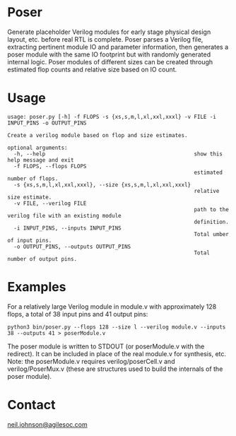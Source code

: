 # Poser

Generate placeholder Verilog modules for early stage physical design layout, etc. before real RTL is complete. Poser parses a Verilog file, extracting pertinent module IO and parameter information, then generates a poser module with the same IO footprint but with randomly generated internal logic. Poser modules of different sizes can be created through estimated flop counts and relative size based on IO count.

# Usage

```
usage: poser.py [-h] -f FLOPS -s {xs,s,m,l,xl,xxl,xxxl} -v FILE -i INPUT_PINS -o OUTPUT_PINS

Create a verilog module based on flop and size estimates.

optional arguments:
  -h, --help                                               show this help message and exit
  -f FLOPS, --flops FLOPS
                                                           estimated number of flops.
  -s {xs,s,m,l,xl,xxl,xxxl}, --size {xs,s,m,l,xl,xxl,xxxl}
                                                           relative size estimate.
  -v FILE, --verilog FILE
                                                           path to the verilog file with an existing module
                                                           definition.
  -i INPUT_PINS, --inputs INPUT_PINS
                                                           Total umber of input pins.
  -o OUTPUT_PINS, --outputs OUTPUT_PINS
                                                           Total number of output pins.
```

# Examples 

For a relatively large Verilog module in module.v with approximately 128 flops, a total of 38 input pins and 41 output pins:
```
python3 bin/poser.py --flops 128 --size l --verilog module.v --inputs 38 --outputs 41 > poserModule.v
```
The poser module is written to STDOUT (or poserModule.v with the redirect). It can be included in place of the real module.v for synthesis, etc. Note: the poserModule.v requires verilog/poserCell.v and verilog/PoserMux.v (these are structures used to build the internals of the poser module).

# Contact

neil.johnson@agilesoc.com
